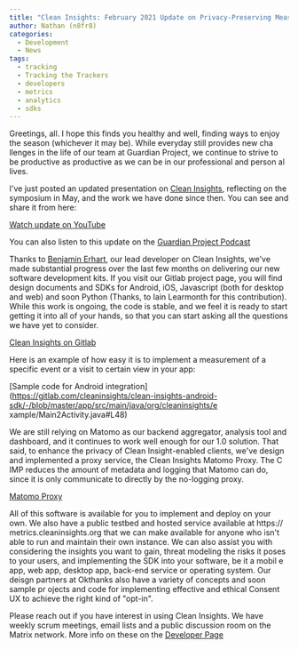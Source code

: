 ```yaml
---
title: "Clean Insights: February 2021 Update on Privacy-Preserving Measurement"
author: Nathan (n8fr8)
categories:
  - Development
  - News
tags:
  - tracking
  - Tracking the Trackers
  - developers
  - metrics
  - analytics
  - sdks
---
```


Greetings, all. I hope this finds you healthy and well, finding ways to enjoy the season (whichever it may be). While everyday still provides new cha
llenges in the life of our team at Guardian Project, we continue to strive to be productive as productive as we can be in our professional and person
al lives.

I've just posted an updated presentation on [Clean Insights](https://cleaninsights.org), reflecting on the symposium in May, and the work we have done since then. You can see and
 share it from here:

[Watch update on YouTube](https://www.youtube.com/watch?v=vo6FI-WDLG0)

You can also listen to this update on the [Guardian Project Podcast](https://guardianproject.info/podcast/2021/clean-insights-update.html)

Thanks to [Benjamin Erhart](https://die.netzarchitekten.com/), our lead developer on Clean Insights, we've made substantial progress over the last few months on delivering our new software development kits. If you visit our Gitlab project page, you will find design documents and SDKs for Android, iOS, Javascript (both for desktop and web) and soon Python (Thanks, to Iain Learmonth for this contribution). While this work is ongoing, the code is stable, and we feel it is ready to start getting it into all of your hands, so that you can start asking all the questions we have yet to consider.

[Clean Insights on Gitlab](https://gitlab.com/cleaninsights)

Here is an example of how easy it is to implement a measurement of a specific event or a visit to certain view in your app:

[Sample code for Android integration](https://gitlab.com/cleaninsights/clean-insights-android-sdk/-/blob/master/app/src/main/java/org/cleaninsights/e
xample/Main2Activity.java#L48)

We are still relying on Matomo as our backend aggregator, analysis tool and dashboard, and it continues to work well enough for our 1.0 solution. That said, to enhance the privacy of Clean Insight-enabled clients, we've design and implemented a proxy service, the Clean Insights Matomo Proxy. The C
IMP reduces the amount of metadata and logging that Matomo can do, since it is only communicate to directly by the no-logging proxy.

[Matomo Proxy](https://gitlab.com/cleaninsights/clean-insights-matomo-proxy)

All of this software is available for you to implement and deploy on your own. We also have a public testbed and hosted service available at https://
metrics.cleaninsights.org that we can make available for anyone who isn't able to run and maintain their own instance. We can also assist you with considering the insights you want to gain, threat modeling the risks it poses to your users, and implementing the SDK into your software, be it a mobil
e app, web app, desktop app, back-end service or operating system. Our deisgn partners at Okthanks also have a variety of concepts and soon sample pr
ojects and code for implementing effective and ethical Consent UX to achieve the right kind of "opt-in".

Please reach out if you have interest in using Clean Insights. We have weekly scrum meetings, email lists and a public discussion room on the Matrix 
network. More info on these on the [Developer Page](https://cleaninsights.org/dev)


